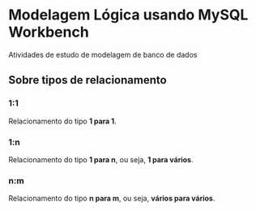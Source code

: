 # Modelagem Lógica usando MySQL Workbench

Atividades de estudo de modelagem de banco de dados

## Sobre tipos de relacionamento

### 1:1

Relacionamento do tipo **1 para 1**.

### 1:n

Relacionamento do tipo **1 para n**, ou seja, **1 para vários**.

### n:m

Relacionamento do tipo **n para m**, ou seja, **vários para vários**.